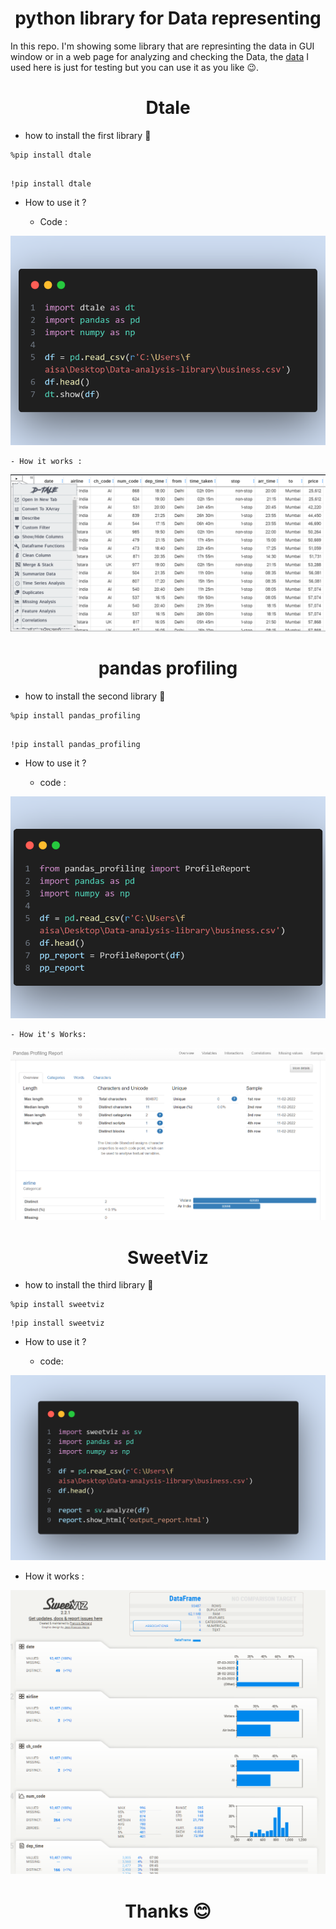 
#  <h1 align="center">python library for Data representing </h1>

In this repo. I'm showing some library that are represinting the data in GUI window or in a web page for analyzing and checking the Data, 
the [data](business.csv) I used here is just for testing but you can use it as you like 😉.


##     <h1 align='center'>  Dtale  </h1> 

 - how to install the first library 🥇

```
%pip install dtale

```

```

!pip install dtale

```


 - How to use it ? 
      
    - Code : 

![Alt text](IMAGE/code-dtale.png)
  
    - How it works : 

![Alt text](IMAGE/dtale.png)



##       <h1 align='center'> pandas profiling  </h1>

- how to install the second library 🥈

```
%pip install pandas_profiling

```

```

!pip install pandas_profiling 

```


- How to use it ?

    - code : 

![Alt text](IMAGE/code-pandas_profiling.png)
  
    - How it's Works:

![Alt text](<IMAGE/pandas proffiling.png>)


##   <h1 align='center'> SweetViz </h1>

  - how to install the third library 🥉


```
%pip install sweetviz

``` 

```
!pip install sweetviz

```

 - How to use it ?

   - code: 

![Alt text](IMAGE/code-sweetviz.png)

   - How it works :

![Alt text](IMAGE/sweetviz.png)





#  <h1 align="center">Thanks :blush: </h1>
